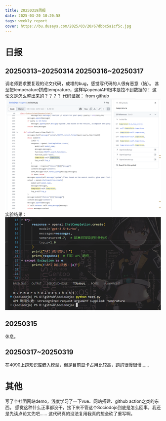 ```yaml
---
title: 20250319周报
date: 2025-03-20 10:20:58
tags: weekly report
cover: https://bu.dusays.com/2025/03/20/67dbbc5a1cf5c.jpg
---
```


# 日报 
## 20250313~20250314 20250316~20250317
调老师要求要复现的论文代码，成堆的bug，感觉写代码的人很有恶意（恼）。
甚至把temperature拼成temprature，这样写openaiAPI根本是拉不到数据的！
这论文是怎么整出来的？？？？
代码证据： from github
![img](/images/20250319/image2.png)
实验结果：
![img](/images/20250319/image.png)
## 20250315
休息。
## 20250317~20250319
在4090上跑知识库嵌入模型，但是目前显卡占用比较高，跑的很慢很慢……

# 其他
写了个社团网站demo，浅度学习了一下vue、网站搭建、github action之类的东西。
感觉这种什么正事都没干，接下来不管这个Sociodojo到底是怎么回事，我还是先读点论文先吧……
这代码真的没法复用我真的想全砍了重写啊。
